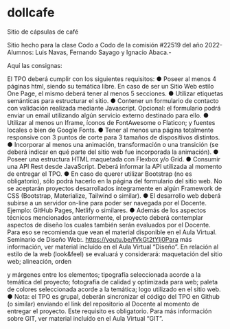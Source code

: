 # dollcafe
Sitio de cápsulas de café


Sitio hecho para la clase Codo a Codo de la comisión #22519 del año 2022-
Alumnos: Luis Navas, Fernando Sayago y Ignacio Abaca.-

Aquí las consignas:

El TPO deberá cumplir con los siguientes requisitos:
● Poseer al menos 4 páginas html, siendo su temática libre. En caso de ser un Sitio Web estilo One Page, el mismo deberá tener al menos 5 secciones.
● Utilizar etiquetas semánticas para estructurar el sitio.
● Contener un formulario de contacto con validación realizada mediante Javascript. Opcional: el formulario podrá enviar un email utilizando algún servicio externo destinado para ello.
● Utilizar al menos un Iframe, íconos de FontAwesome o Flaticon; y fuentes locales o bien de Google Fonts.
● Tener al menos una página totalmente responsive con 3 puntos de corte para 3 tamaños de dispositivos distintos.
● Incorporar al menos una animación, transformación o una transición (se deberá indicar en qué parte del sitio web fue incorporada la animación).
● Poseer una estructura HTML maquetada con Flexbox y/o Grid.
● Consumir una API Rest desde JavaScript. Deberá informar la API utilizada al momento de entregar el TPO.
● En caso de querer utilizar Bootstrap (no es obligatorio), sólo podrá hacerlo en la página del formulario del sitio web. No se aceptarán proyectos desarrollados íntegramente en algún Framework de CSS (Bootstrap, Materialize, Tailwind o similar).
● El desarrollo web deberá subirse a un servidor on-line para poder ser navegada por el Docente. Ejemplo: GitHub Pages, Netlify o similares.
● Además de los aspectos técnicos mencionados anteriormente, el proyecto deberá contemplar aspectos de diseño los cuales también serán evaluados por el Docente. Para eso se recomienda que vean el material disponible en el Aula Virtual. Seminario de Diseño Web:. https://youtu.be/fVkGt2tYIj0Para más información, ver material incluído en el Aula Virtual “Diseño”. En relación al estilo de la web (look&feel) se evaluará y considerará: maquetación del sitio web; alineación, orden
 
y márgenes entre los elementos; tipografía seleccionada acorde a la temática del proyecto; fotografía de calidad y optimizada para web; paleta de colores seleccionada acorde a la temática; logo utilizado en el sitio web.
● Nota: el TPO es grupal, deberán sincronizar el código del TPO en Github (o similar) enviando el link del repositorio al Docente al momento de entregar el proyecto. Este requisito es obligatorio. Para más información sobre GIT, ver material incluído en el Aula Virtual “GIT”.
